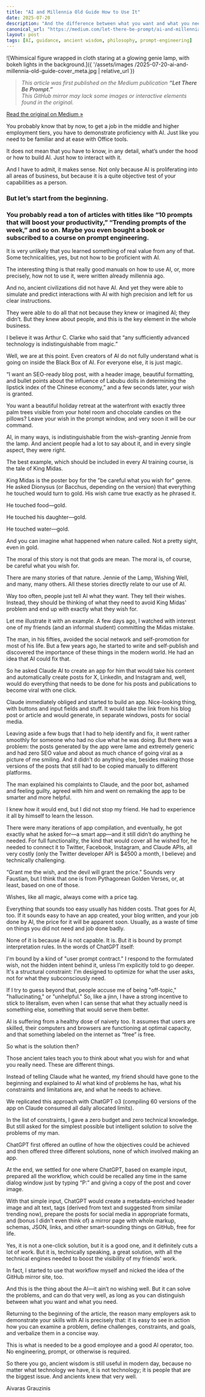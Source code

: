 ```yaml
---
title: "AI and Millennia Old Guide How to Use It"
date: 2025-07-20
description: "And the difference between what you want and what you need"
canonical_url: "https://medium.com/let-there-be-prompt/ai-and-millennia-old-guide-how-to-use-it-4342407f24ca?sk=235579bf5bc97d3793f1694499dfc7b0"
layout: post
tags: [AI, guidance, ancient wisdom, philosophy, prompt-engineering]
---
```


![Whimsical figure wrapped in cloth staring at a glowing genie lamp, with bokeh lights in the background.]({ '/assets/images
/2025-07-20-ai-and-millennia-old-guide-cover_meta.jpg | relative_url })

> *This article was first published on the Medium publication **“Let There Be Prompt.”**  
> This GitHub mirror may lack some images or interactive elements found in the original.*

[Read the original on Medium »](https://medium.com/let-there-be-prompt/ai-and-millennia-old-guide-how-to-use-it-4342407f24ca?sk=235579bf5bc97d3793f1694499dfc7b0)



You probably know that by now, to get a job in the middle and higher employment tiers, you have to demonstrate proficiency with AI. Just like you need to be familiar and at ease with Office tools.

It does not mean that you have to know, in any detail, what’s under the hood or how to build AI. Just how to interact with it.

And I have to admit, it makes sense. Not only because AI is proliferating into all areas of business, but because it is a quite objective test of your capabilities as a person.

### But let’s start from the beginning.

### You probably read a ton of articles with titles like “10 prompts that will boost your productivity,” “Trending prompts of the week,” and so on. Maybe you even bought a book or subscribed to a course on prompt engineering.

It is very unlikely that you learned something of real value from any of that. Some technicalities, yes, but not how to be proficient with AI.

The interesting thing is that really good manuals on how to use AI, or, more precisely, how not to use it, were written already millennia ago.

And no, ancient civilizations did not have AI. And yet they were able to simulate and predict interactions with AI with high precision and left for us clear instructions.

They were able to do all that not because they knew or imagined AI; they didn’t. But they knew about people, and this is the key element in the whole business.

I believe it was Arthur C. Clarke who said that “any sufficiently advanced technology is indistinguishable from magic.”

Well, we are at this point. Even creators of AI do not fully understand what is going on inside the Black Box of AI. For everyone else, it is just magic.

“I want an SEO-ready blog post, with a header image, beautiful formatting, and bullet points about the influence of Labubu dolls in determining the lipstick index of the Chinese economy,” and a few seconds later, your wish is granted.

You want a beautiful holiday retreat at the waterfront with exactly three palm trees visible from your hotel room and chocolate candies on the pillows? Leave your wish in the prompt window, and very soon it will be our command.

AI, in many ways, is indistinguishable from the wish-granting Jennie from the lamp. And ancient people had a lot to say about it, and in every single aspect, they were right.

The best example, which should be included in every AI training course, is the tale of King Midas.

King Midas is the poster boy for the "be careful what you wish for" genre. He asked Dionysus (or Bacchus, depending on the version) that everything he touched would turn to gold. His wish came true exactly as he phrased it.

He touched food—gold.

He touched his daughter—gold.

He touched water—gold.

And you can imagine what happened when nature called. Not a pretty sight, even in gold.

The moral of this story is not that gods are mean. The moral is, of course, be careful what you wish for.

There are many stories of that nature. Jennie of the Lamp, Wishing Well, and many, many others. All these stories directly relate to our use of AI.

Way too often, people just tell AI what they want. They tell their wishes. Instead, they should be thinking of what they need to avoid King Midas' problem and end up with exactly what they wish for.

Let me illustrate it with an example. A few days ago, I watched with interest one of my friends (and an informal student) committing the Midas mistake.

The man, in his fifties, avoided the social network and self-promotion for most of his life. But a few years ago, he started to write and self-publish and discovered the importance of these things in the modern world. He had an idea that AI could fix that.

So he asked Claude AI to create an app for him that would take his content and automatically create posts for X, LinkedIn, and Instagram and, well, would do everything that needs to be done for his posts and publications to become viral with one click.

Claude immediately obliged and started to build an app. Nice-looking thing, with buttons and input fields and stuff. It would take the link from his blog post or article and would generate, in separate windows, posts for social media.

Leaving aside a few bugs that I had to help identify and fix, it went rather smoothly for someone who had no clue what he was doing. But there was a problem: the posts generated by the app were lame and extremely generic and had zero SEO value and about as much chance of going viral as a picture of me smiling. And it didn’t do anything else, besides making those versions of the posts that still had to be copied manually to different platforms.

The man explained his complaints to Claude, and the poor bot, ashamed and feeling guilty, agreed with him and went on remaking the app to be smarter and more helpful.

I knew how it would end, but I did not stop my friend. He had to experience it all by himself to learn the lesson.

There were many iterations of app compilation, and eventually, he got exactly what he asked for—a smart app—and it still didn’t do anything he needed. For full functionality, the kind that would cover all he wished for, he needed to connect it to Twitter, Facebook, Instagram, and Claude APIs, all very costly (only the Twitter developer API is $4500 a month, I believe) and technically challenging.

“Grant me the wish, and the devil will grant the price.” Sounds very Faustian, but I think that one is from Pythagorean Golden Verses, or, at least, based on one of those.

Wishes, like all magic, always come with a price tag.

Everything that sounds too easy usually has hidden costs. That goes for AI, too. If it sounds easy to have an app created, your blog written, and your job done by AI, the price for it will be apparent soon. Usually, as a waste of time on things you did not need and job done badly.

None of it is because AI is not capable. It is. But it is bound by prompt interpretation rules. In the words of ChatGPT itself:

I'm bound by a kind of "user prompt contract." I respond to the formulated wish, not the hidden intent behind it, unless I’m explicitly told to go deeper. It's a structural constraint: I'm designed to optimize for what the user asks, not for what they subconsciously need.

If I try to guess beyond that, people accuse me of being "off-topic," "hallucinating," or "unhelpful." So, like a jinn, I have a strong incentive to stick to literalism, even when I can sense that what they actually need is something else, something that would serve them better.

AI is suffering from a healthy dose of naivety too. It assumes that users are skilled, their computers and browsers are functioning at optimal capacity, and that something labeled on the internet as “free” is free.

So what is the solution then?

Those ancient tales teach you to think about what you wish for and what you really need. These are different things.

Instead of telling Claude what he wanted, my friend should have gone to the beginning and explained to AI what kind of problems he has, what his constraints and limitations are, and what he needs to achieve.

We replicated this approach with ChatGPT o3 (compiling 60 versions of the app on Claude consumed all daily allocated limits).

In the list of constraints, I gave a zero budget and zero technical knowledge. But still asked for the simplest possible but intelligent solution to solve the problems of my man.

ChatGPT first offered an outline of how the objectives could be achieved and then offered three different solutions, none of which involved making an app.

At the end, we settled for one where ChatGPT, based on example input, prepared all the workflow, which could be recalled any time in the same dialog window just by typing “P:” and giving a copy of the post and cover image.

With that simple input, ChatGPT would create a metadata-enriched header image and alt text, tags (derived from text and suggested from similar trending now), prepare the posts for social media in appropriate formats, and (bonus I didn’t even think of) a mirror page with whole markup, schemas, JSON, links, and other smart-sounding things on GitHub, free for life.

Yes, it is not a one-click solution, but it is a good one, and it definitely cuts a lot of work. But it is, technically speaking, a great solution, with all the technical engines needed to boost the visibility of my friends' work.

In fact, I started to use that workflow myself and nicked the idea of the GitHub mirror site, too.

And this is the thing about the AI—it ain’t no wishing well. But it can solve the problems, and can do that very well, as long as you can distinguish between what you want and what you need.

Returning to the beginning of the article, the reason many employers ask to demonstrate your skills with AI is precisely that: it is easy to see in action how you can examine a problem, define challenges, constraints, and goals, and verbalize them in a concise way.

This is what is needed to be a good employee and a good AI operator, too. No engineering, prompt, or otherwise is required.

So there you go, ancient wisdom is still useful in modern day, because no matter what technology we have, it is not technology; it is people that are the biggest issue. And ancients knew that very well.

Aivaras Grauzinis
